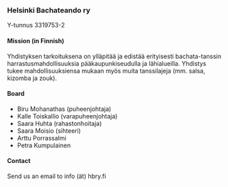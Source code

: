 ### Helsinki Bachateando ry

Y-tunnus 3319753-2

#### Mission (in Finnish)

Yhdistyksen tarkoituksena on ylläpitää ja edistää erityisesti bachata-tanssin harrastusmahdollisuuksia pääkaupunkiseudulla ja lähialueilla. Yhdistys tukee mahdollisuuksiensa mukaan myös muita tanssilajeja (mm. salsa, kizomba ja zouk).

#### Board

* Biru Mohanathas (puheenjohtaja)
* Kalle Toiskallio (varapuheenjohtaja)
* Saara Huhta (rahastonhoitaja)
* Saara Moisio (sihteeri)
* Arttu Porrassalmi
* Petra Kumpulainen

#### Contact

Send us an email to info (ät) hbry.fi
